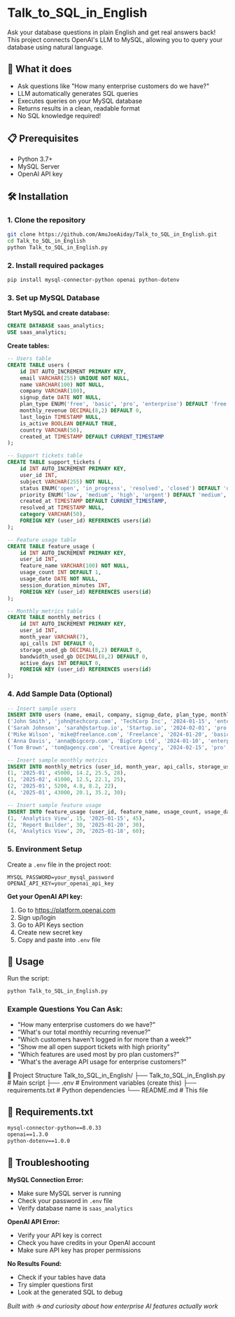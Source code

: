 # Talk_to_SQL_in_English

Ask your database questions in plain English and get real answers back! This project connects OpenAI's LLM to MySQL, allowing you to query your database using natural language.

## 🚀 What it does

- Ask questions like "How many enterprise customers do we have?"
- LLM automatically generates SQL queries
- Executes queries on your MySQL database
- Returns results in a clean, readable format
- No SQL knowledge required!

## 📋 Prerequisites

- Python 3.7+
- MySQL Server
- OpenAI API key

## 🛠️ Installation

### 1. Clone the repository
```bash
git clone https://github.com/AmuJoeAiday/Talk_to_SQL_in_English.git
cd Talk_to_SQL_in_English
python Talk_to_SQL_in_English.py
```

### 2. Install required packages
```bash
pip install mysql-connector-python openai python-dotenv
```

### 3. Set up MySQL Database

**Start MySQL and create database:**
```sql
CREATE DATABASE saas_analytics;
USE saas_analytics;
```

**Create tables:**
```sql
-- Users table
CREATE TABLE users (
    id INT AUTO_INCREMENT PRIMARY KEY,
    email VARCHAR(255) UNIQUE NOT NULL,
    name VARCHAR(100) NOT NULL,
    company VARCHAR(100),
    signup_date DATE NOT NULL,
    plan_type ENUM('free', 'basic', 'pro', 'enterprise') DEFAULT 'free',
    monthly_revenue DECIMAL(8,2) DEFAULT 0,
    last_login TIMESTAMP NULL,
    is_active BOOLEAN DEFAULT TRUE,
    country VARCHAR(50),
    created_at TIMESTAMP DEFAULT CURRENT_TIMESTAMP
);

-- Support tickets table
CREATE TABLE support_tickets (
    id INT AUTO_INCREMENT PRIMARY KEY,
    user_id INT,
    subject VARCHAR(255) NOT NULL,
    status ENUM('open', 'in_progress', 'resolved', 'closed') DEFAULT 'open',
    priority ENUM('low', 'medium', 'high', 'urgent') DEFAULT 'medium',
    created_at TIMESTAMP DEFAULT CURRENT_TIMESTAMP,
    resolved_at TIMESTAMP NULL,
    category VARCHAR(50),
    FOREIGN KEY (user_id) REFERENCES users(id)
);

-- Feature usage table
CREATE TABLE feature_usage (
    id INT AUTO_INCREMENT PRIMARY KEY,
    user_id INT,
    feature_name VARCHAR(100) NOT NULL,
    usage_count INT DEFAULT 1,
    usage_date DATE NOT NULL,
    session_duration_minutes INT,
    FOREIGN KEY (user_id) REFERENCES users(id)
);

-- Monthly metrics table
CREATE TABLE monthly_metrics (
    id INT AUTO_INCREMENT PRIMARY KEY,
    user_id INT,
    month_year VARCHAR(7),
    api_calls INT DEFAULT 0,
    storage_used_gb DECIMAL(8,2) DEFAULT 0,
    bandwidth_used_gb DECIMAL(8,2) DEFAULT 0,
    active_days INT DEFAULT 0,
    FOREIGN KEY (user_id) REFERENCES users(id)
);
```

### 4. Add Sample Data (Optional)
```sql
-- Insert sample users
INSERT INTO users (name, email, company, signup_date, plan_type, monthly_revenue, country) VALUES
('John Smith', 'john@techcorp.com', 'TechCorp Inc', '2024-01-15', 'enterprise', 299.00, 'USA'),
('Sarah Johnson', 'sarah@startup.io', 'Startup.io', '2024-02-01', 'pro', 99.00, 'Canada'),
('Mike Wilson', 'mike@freelance.com', 'Freelance', '2024-01-20', 'basic', 29.00, 'UK'),
('Anna Davis', 'anna@bigcorp.com', 'BigCorp Ltd', '2024-01-10', 'enterprise', 299.00, 'Australia'),
('Tom Brown', 'tom@agency.com', 'Creative Agency', '2024-02-15', 'pro', 99.00, 'USA');

-- Insert sample monthly metrics
INSERT INTO monthly_metrics (user_id, month_year, api_calls, storage_used_gb, bandwidth_used_gb, active_days) VALUES
(1, '2025-01', 45000, 14.2, 25.5, 28),
(1, '2025-02', 41000, 12.5, 22.1, 25),
(2, '2025-01', 5200, 4.8, 8.2, 22),
(4, '2025-01', 43000, 20.1, 35.2, 30);

-- Insert sample feature usage
INSERT INTO feature_usage (user_id, feature_name, usage_count, usage_date, session_duration_minutes) VALUES
(1, 'Analytics View', 15, '2025-01-15', 45),
(2, 'Report Builder', 30, '2025-01-20', 30),
(4, 'Analytics View', 20, '2025-01-18', 60);
```

### 5. Environment Setup

Create a `.env` file in the project root:
```env
MYSQL_PASSWORD=your_mysql_password
OPENAI_API_KEY=your_openai_api_key
```

**Get your OpenAI API key:**
1. Go to https://platform.openai.com
2. Sign up/login
3. Go to API Keys section
4. Create new secret key
5. Copy and paste into `.env` file

## 🎯 Usage

Run the script:
```bash
python Talk_to_SQL_in_English.py
```

### Example Questions You Can Ask:
- "How many enterprise customers do we have?"
- "What's our total monthly recurring revenue?"
- "Which customers haven't logged in for more than a week?"
- "Show me all open support tickets with high priority"
- "Which features are used most by pro plan customers?"
- "What's the average API usage for enterprise customers?"

📁 Project Structure
Talk_to_SQL_in_English/
├── Talk_to_SQL_in_English.py    # Main script
├── .env                         # Environment variables (create this)
├── requirements.txt             # Python dependencies
└── README.md                   # This file

## 🔧 Requirements.txt
```txt
mysql-connector-python==8.0.33
openai==1.3.0
python-dotenv==1.0.0
```

## 🐛 Troubleshooting

**MySQL Connection Error:**
- Make sure MySQL server is running
- Check your password in `.env` file
- Verify database name is `saas_analytics`

**OpenAI API Error:**
- Verify your API key is correct
- Check you have credits in your OpenAI account
- Make sure API key has proper permissions

**No Results Found:**
- Check if your tables have data
- Try simpler questions first
- Look at the generated SQL to debug



*Built with ☕ and curiosity about how enterprise AI features actually work*
